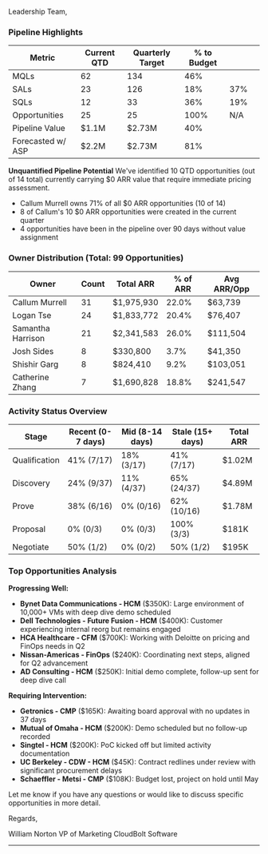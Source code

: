 Leadership Team,

### Pipeline Highlights

| Metric            | Current QTD | Quarterly Target | % to Budget |     |     |
| ----------------- | ----------- | ---------------- | ----------- | --- | --- |
| MQLs              | 62          | 134              | 46%         |     |     |
| SALs              | 23          | 126              | 18%         | 37% |     |
| SQLs              | 12          | 33               | 36%         | 19% |     |
| Opportunities     | 25          | 25               | 100%        | N/A |     |
| Pipeline Value    | $1.1M       | $2.73M           | 40%         |     |     |
| Forecasted w/ ASP | $2.2M       | $2.73M           | 81%         |     |     |

**Unquantified Pipeline Potential**
We've identified 10 QTD opportunities (out of 14 total) currently carrying $0 ARR value that require immediate pricing assessment.
- Callum Murrell owns 71% of all $0 ARR opportunities (10 of 14)
- 8 of Callum's 10 $0 ARR opportunities were created in the current quarter
- 4 opportunities have been in the pipeline over 90 days without value assignment

### Owner Distribution (Total: 99 Opportunities)

| Owner             | Count | Total ARR  | % of ARR | Avg ARR/Opp |
| ----------------- | ----- | ---------- | -------- | ----------- |
| Callum Murrell    | 31    | $1,975,930 | 22.0%    | $63,739     |
| Logan Tse         | 24    | $1,833,772 | 20.4%    | $76,407     |
| Samantha Harrison | 21    | $2,341,583 | 26.0%    | $111,504    |
| Josh Sides        | 8     | $330,800   | 3.7%     | $41,350     |
| Shishir Garg      | 8     | $824,410   | 9.2%     | $103,051    |
| Catherine Zhang   | 7     | $1,690,828 | 18.8%    | $241,547    |

### Activity Status Overview

| Stage         | Recent (0-7 days) | Mid (8-14 days) | Stale (15+ days) | Total ARR |
| ------------- | ----------------- | --------------- | ---------------- | --------- |
| Qualification | 41% (7/17)        | 18% (3/17)      | 41% (7/17)       | $1.02M    |
| Discovery     | 24% (9/37)        | 11% (4/37)      | 65% (24/37)      | $4.89M    |
| Prove         | 38% (6/16)        | 0% (0/16)       | 62% (10/16)      | $1.78M    |
| Proposal      | 0% (0/3)          | 0% (0/3)        | 100% (3/3)       | $181K     |
| Negotiate     | 50% (1/2)         | 0% (0/2)        | 50% (1/2)        | $195K     |

### Top Opportunities Analysis

**Progressing Well:**
- **Bynet Data Communications - HCM** ($350K): Large environment of 10,000+ VMs with deep dive demo scheduled
- **Dell Technologies - Future Fusion - HCM** ($400K): Customer experiencing internal reorg but remains engaged
- **HCA Healthcare - CFM** ($700K): Working with Deloitte on pricing and FinOps needs in Q2
- **Nissan-Americas - FinOps** ($240K): Coordinating next steps, aligned for Q2 advancement
- **AD Consulting - HCM** ($250K): Initial demo complete, follow-up sent for deep dive call

**Requiring Intervention:**
- **Getronics - CMP** ($165K): Awaiting board approval with no updates in 37 days
- **Mutual of Omaha - HCM** ($200K): Demo scheduled but no follow-up recorded
- **Singtel - HCM** ($200K): PoC kicked off but limited activity documentation
- **UC Berkeley - CDW - HCM** ($45K): Contract redlines under review with significant procurement delays
- **Schaeffler - Metsi - CMP** ($108K): Budget lost, project on hold until May

Let me know if you have any questions or would like to discuss specific opportunities in more detail.

Regards,

William Norton VP of Marketing CloudBolt Software


--- 
### 